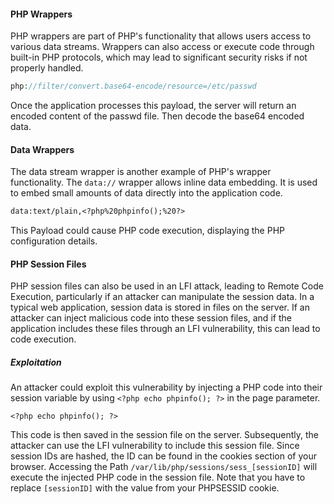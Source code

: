 #### PHP Wrappers
PHP wrappers are part of PHP's functionality that allows users access to various data streams. Wrappers can also access or execute code through built-in PHP protocols, which may lead to significant security risks if not properly handled.
```php
php://filter/convert.base64-encode/resource=/etc/passwd
```
Once the application processes this payload, the server will return an encoded content of the passwd file. Then decode the base64 encoded data.
#### Data Wrappers
The data stream wrapper is another example of PHP's wrapper functionality. The ```data://``` wrapper allows inline data embedding. It is used to embed small amounts of data directly into the application code.
```txt
data:text/plain,<?php%20phpinfo();%20?>
```
This Payload could cause PHP code execution, displaying the PHP configuration details.
#### PHP Session Files
PHP session files can also be used in an LFI attack, leading to Remote Code Execution, particularly if an attacker can manipulate the session data. In a typical web application, session data is stored in files on the server. If an attacker can inject malicious code into these session files, and if the application includes these files through an LFI vulnerability, this can lead to code execution.
##### Exploitation
An attacker could exploit this vulnerability by injecting a PHP code into their session variable by using ```<?php echo phpinfo(); ?>``` in the page parameter.
```
<?php echo phpinfo(); ?>
```
This code is then saved in the session file on the server. Subsequently, the attacker can use the LFI vulnerability to include this session file. Since session IDs are hashed, the ID can be found in the cookies section of your browser. Accessing the Path ```/var/lib/php/sessions/sess_[sessionID]``` will execute the injected PHP code in the session file. Note that you have to replace ```[sessionID]``` with the value from your PHPSESSID cookie.
